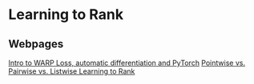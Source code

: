 # Learning to Rank

## Webpages
[Intro to WARP Loss, automatic differentiation and PyTorch](https://medium.com/@gabrieltseng/intro-to-warp-loss-automatic-differentiation-and-pytorch-b6aa5083187a/)
[Pointwise vs. Pairwise vs. Listwise Learning to Rank](https://medium.com/@nikhilbd/pointwise-vs-pairwise-vs-listwise-learning-to-rank-80a8fe8fadfd)
